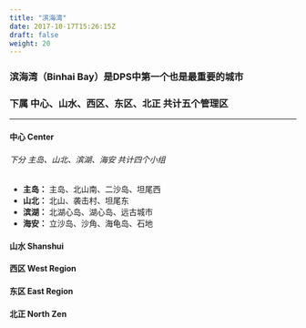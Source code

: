 ```yaml
---
title: "滨海湾"
date: 2017-10-17T15:26:15Z
draft: false
weight: 20
---
```


### 滨海湾（Binhai Bay）是DPS中第一个也是最重要的城市
### 下属 中心、山水、西区、东区、北正 共计五个管理区

---

#### 中心 Center
###### 下分 主岛、山北、滨湖、海安 共计四个小组
* **主岛：** 主岛、北山南、二沙岛、坦尾西
* **山北：** 北山、袭击村、坦尾东
* **滨湖：** 北湖心岛、湖心岛、远古城市
* **海安：** 立沙岛、沙角、海龟岛、石地

#### 山水 Shanshui
#### 西区 West Region
#### 东区 East Region
#### 北正 North Zen